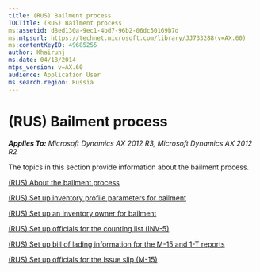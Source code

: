 ```yaml
---
title: (RUS) Bailment process
TOCTitle: (RUS) Bailment process
ms:assetid: d8ed130a-9ec1-4bd7-96b2-06dc50169b7d
ms:mtpsurl: https://technet.microsoft.com/library/JJ733288(v=AX.60)
ms:contentKeyID: 49685255
author: Khairunj
ms.date: 04/18/2014
mtps_version: v=AX.60
audience: Application User
ms.search.region: Russia
---
```


# (RUS) Bailment process 


_**Applies To:** Microsoft Dynamics AX 2012 R3, Microsoft Dynamics AX 2012 R2_

The topics in this section provide information about the bailment process.

[(RUS) About the bailment process](rus-about-the-bailment-process.md)

[(RUS) Set up inventory profile parameters for bailment](rus-set-up-inventory-profile-parameters-for-bailment.md)

[(RUS) Set up an inventory owner for bailment](rus-set-up-an-inventory-owner-for-bailment.md)

[(RUS) Set up officials for the counting list (INV-5)](rus-set-up-officials-for-the-counting-list-inv-5.md)

[(RUS) Set up bill of lading information for the M-15 and 1-T reports](rus-set-up-bill-of-lading-information-for-the-m-15-and-1-t-reports.md)

[(RUS) Set up officials for the Issue slip (M-15)](rus-set-up-officials-for-the-issue-slip-m-15.md)

  


